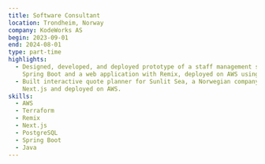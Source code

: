 ```yaml
---
title: Software Consultant
location: Trondheim, Norway
company: KodeWorks AS
begin: 2023-09-01
end: 2024-08-01
type: part-time
highlights:
  - Designed, developed, and deployed prototype of a staff management system for a KodeWorks client. Built in Java with
    Spring Boot and a web application with Remix, deployed on AWS using Terraform.
  - Built interactive quote planner for Sunlit Sea, a Norwegian company specializing in floating solar energy. Built in
    Next.js and deployed on AWS.
skills:
  - AWS
  - Terraform
  - Remix
  - Next.js
  - PostgreSQL
  - Spring Boot
  - Java
---
```

